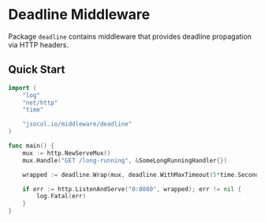 # Deadline Middleware

Package `deadline` contains middleware that provides deadline
propagation via HTTP headers.

## Quick Start

```go
import (
	"log"
	"net/http"
	"time"

	"jsocol.io/middleware/deadline"
)

func main() {
	mux := http.NewServeMux()
	mux.Handle("GET /long-running", &SomeLongRunningHandler{})

	wrapped := deadline.Wrap(mux, deadline.WithMaxTimeout(5*time.Second))

	if err := http.ListenAndServe("0:8080", wrapped); err != nil {
		log.Fatal(err)
	}
}
```
